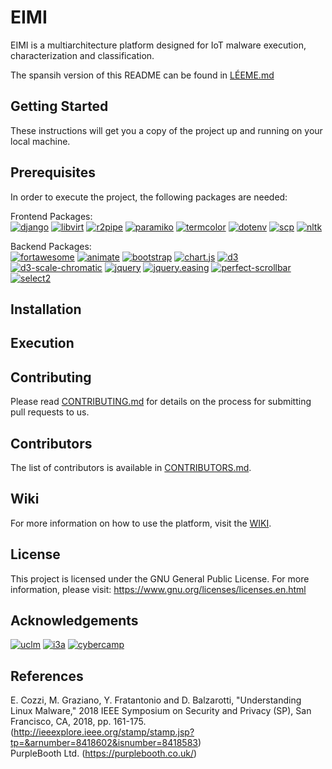 # EIMI

EIMI is a multiarchitecture platform designed for IoT malware execution, characterization and classification. 

The spansih version of this README can be found in [LÉEME.md](https://github.com/KM-11/EIMI/blob/master/README_ES.md) 
## Getting Started

These instructions will get you a copy of the project up and running on your local machine. 

## Prerequisites

In order to execute the project, the following packages are needed:

Frontend Packages:\
[![django](https://img.shields.io/badge/django-2.2.7-green)](https://www.djangoproject.com/download/) 
[![libvirt](https://img.shields.io/badge/libvirt-5.9.0-green)](https://libvirt.org/sources/python/)
[![r2pipe](https://img.shields.io/badge/r2pipe-1.4.2-green)](https://github.com/radareorg/radare2-r2pipe)
[![paramiko](https://img.shields.io/badge/paramiko-2.6.0-green)](https://github.com/paramiko/paramiko/)
[![termcolor](https://img.shields.io/badge/termcolor-1.1.0-green)](https://pypi.org/project/termcolor/)
[![dotenv](https://img.shields.io/badge/dotenv-0.10.3-green)](https://github.com/theskumar/python-dotenv)
[![scp](https://img.shields.io/badge/scp-0.13.2-green)](https://github.com/jbardin/scp.py)
[![nltk](https://img.shields.io/badge/nltk-3.4.5-green)](http://www.nltk.org/install.html)

Backend Packages: \
[![fortawesome](https://img.shields.io/badge/fortawesome-5.11.2-yellowgreen)](https://fontawesome.com/download)
[![animate](https://img.shields.io/badge/animate-1.0.0-yellowgreen)](https://www.npmjs.com/package/animate)
[![bootstrap](https://img.shields.io/badge/bootstrap-4.4.0-yellowgreen)](https://getbootstrap.com/docs/4.4/getting-started/download/)
[![chart.js](https://img.shields.io/badge/chart-2.9.3-yellowgreen)](https://github.com/chartjs)
[![d3](https://img.shields.io/badge/d3-5.14.2-yellowgreen)](https://github.com/d3/d3)
[![d3-scale-chromatic](https://img.shields.io/badge/d3--scale--chromatic-1.5.0-yellowgreen)](https://github.com/d3/d3-scale-chromatic)
[![jquery](https://img.shields.io/badge/jquery-3.4.1-yellowgreen)](https://jquery.com/download/)
[![jquery.easing](https://img.shields.io/badge/jquery.easing-1.4.1-yellowgreen)](https://github.com/gdsmith/jquery.easing)
[![perfect-scrollbar](https://img.shields.io/badge/perfect--scrollbar-1.4.0-yellowgreen)](https://github.com/mdbootstrap/perfect-scrollbar)
[![select2](https://img.shields.io/badge/select2-4.0.12-yellowgreen)](https://github.com/select2/select2)

## Installation

## Execution

## Contributing

Please read [CONTRIBUTING.md](https://github.com/KM-11/EIMI/blob/master/CONTRIBUTING.md) for details on the process for submitting pull requests to us.

## Contributors

The list of contributors is available in [CONTRIBUTORS.md](https://github.com/KM-11/EIMI/blob/master/CONTRIBUTORS.md).

## Wiki

For more information on how to use the platform, visit the [WIKI](https://github.com/KM-11/EIMI/wiki).

## License

This project is licensed under the GNU General Public License. For more information, please visit: https://www.gnu.org/licenses/licenses.en.html

## Acknowledgements

[![uclm](https://i.ibb.co/0YpWBWm/UCLM-CEI-Color.png)](https://www.uclm.es/)
[![i3a](https://i.ibb.co/j8jC8nV/I3A.png)](https://www.i3a.uclm.es/i3a_w/)
[![cybercamp](https://i.ibb.co/k1cw1MP/02-escudo-cybercamp.png)](https://cybercamp.es/)

## References

E. Cozzi, M. Graziano, Y. Fratantonio and D. Balzarotti, "Understanding Linux Malware," 2018 IEEE Symposium on Security and Privacy (SP), San Francisco, CA, 2018, pp. 161-175.
(http://ieeexplore.ieee.org/stamp/stamp.jsp?tp=&arnumber=8418602&isnumber=8418583) \
PurpleBooth Ltd. (https://purplebooth.co.uk/)
